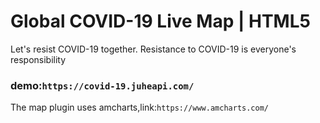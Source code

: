 # Global COVID-19 Live Map | HTML5
Let's resist COVID-19 together. Resistance to COVID-19 is everyone's responsibility

### demo:`https://covid-19.juheapi.com/`

The map plugin uses amcharts,link:`https://www.amcharts.com/`
